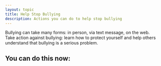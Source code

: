 ```yaml
---
layout: topic
title: Help Stop Bullying  
description: Actions you can do to help stop bullying
---
```


Bullying can take many forms: in person, via text message, on the web. Take action against bullying: learn how to protect yourself and help others understand that bullying is a serious problem.


## You can do this now:

